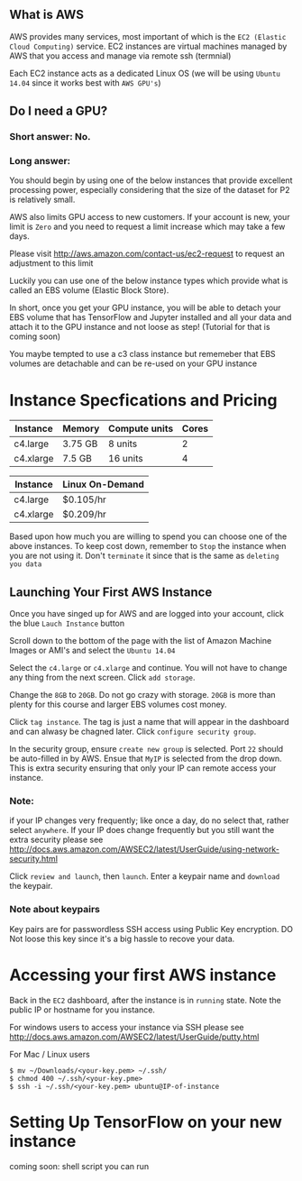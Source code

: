 ## What is AWS

AWS provides many services, most important of which is the `EC2 (Elastic Cloud Computing)` service.
EC2 instances are virtual machines managed by AWS that you access and manage via remote ssh (termnial)

Each EC2 instance acts as a dedicated Linux OS (we will be using `Ubuntu 14.04` since it works best with `AWS GPU's`)

## Do I need a GPU?

### Short answer: No.

### Long answer: 
You should begin by using one of the below instances that provide
excellent processing power, especially considering that the size of the dataset for
P2 is relatively small.

AWS also limits GPU access to new customers.  If your account is new, your limit is `Zero` and you
need to request a limit increase which may take a few days.

Please visit http://aws.amazon.com/contact-us/ec2-request to request an adjustment to this limit

Luckily you can use one of the below instance types which provide what is called an EBS volume (Elastic Block Store).

In short, once you get your GPU instance, you will be able to detach your EBS volume that has TensorFlow and Jupyter installed and all your data
and attach it to the GPU instance and not loose as step! (Tutorial for that is coming soon)

You maybe tempted to use a c3 class instance but rememeber that EBS volumes are detachable and can be re-used on your GPU instance

# Instance Specfications and Pricing

|Instance|Memory|Compute units|Cores|
|---|---|---|---|
|c4.large|3.75 GB|8 units|2|
|c4.xlarge|7.5 GB|16 units|4|


|Instance|Linux On-Demand|
|---|---|
|c4.large|$0.105/hr|
|c4.xlarge|$0.209/hr|

Based upon how much you are willing to spend you can choose one of the above instances.  To keep cost down, remember to `Stop` the instance when you are not using it.  Don't `terminate` it since that is the same as `deleting you data`

## Launching Your First AWS Instance
Once you have singed up for AWS and are logged into your account, click the blue `Lauch Instance` button

Scroll down to the bottom of the page with the list of Amazon Machine Images or AMI's and select the `Ubuntu 14.04`

Select the `c4.large` or `c4.xlarge` and continue.  You will not have to change any thing from the next screen.  Click `add storage`.

Change the `8GB` to `20GB`.  Do not go crazy with storage.  `20GB` is more than plenty for this course and larger EBS volumes cost money.

Click `tag instance`.  The tag is just a name that will appear in the dashboard and can alwasy be chagned later.  Click `configure security group`.

In the security group, ensure `create new group` is selected.  Port `22` should be auto-filled in by AWS.  Ensue that `MyIP` is selected from the drop down.  This is extra security ensuring that only your IP can remote access your instance.

### Note:
if your IP changes very frequently; like once a day, do no select that, rather select `anywhere`.  If your IP does change frequently but you still want the extra security please see http://docs.aws.amazon.com/AWSEC2/latest/UserGuide/using-network-security.html

Click `review and launch`, then `launch`.  Enter a keypair name and `download` the keypair.  

### Note about keypairs

Key pairs are for passwordless SSH access using Public Key encryption.  DO Not loose this key since it's a big hassle to recove your data. 

# Accessing your first AWS instance

Back in the `EC2` dashboard, after the instance is in `running` state.  Note the public IP or hostname for you instance.

For windows users to access your instance via SSH please see http://docs.aws.amazon.com/AWSEC2/latest/UserGuide/putty.html

For Mac / Linux users
```
$ mv ~/Downloads/<your-key.pem> ~/.ssh/
$ chmod 400 ~/.ssh/<your-key.pme>
$ ssh -i ~/.ssh/<your-key.pem> ubuntu@IP-of-instance
```
# Setting Up TensorFlow on your new instance
coming soon: shell script you can run 
